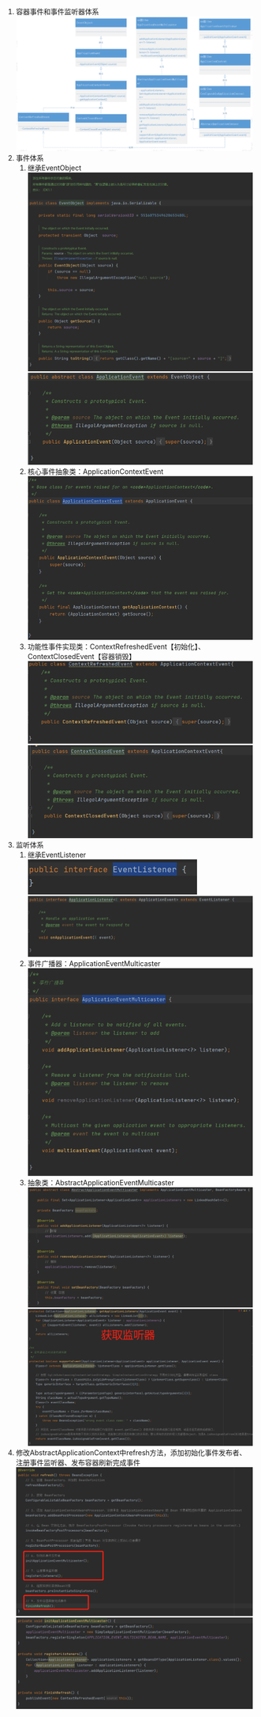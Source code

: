 1. 容器事件和事件监听器体系
   ![img.png](img/note_10_1.png)
2. 事件体系
   1. 继承EventObject
      ![img.png](note_10_3.png)
      ![img.png](note_10_2.png)
   2. 核心事件抽象类：ApplicationContextEvent
      ![img.png](note_10_4.png)
   3. 功能性事件实现类：ContextRefreshedEvent【初始化】、ContextClosedEvent【容器销毁】
      ![img.png](note_10_5.png)
      ![img_1.png](note_10_6.png)
3. 监听体系
   1. 继承EventListener
      ![img_1.png](note_10_7.png)
      ![img.png](note_10_8.png)
   2. 事件广播器：ApplicationEventMulticaster
      ![img.png](note_10_9.png)
   3. 抽象类：AbstractApplicationEventMulticaster
      ![img.png](note_10_10.png)
      ![img.png](note_10_11.png)
4. 修改AbstractApplicationContext中refresh方法，添加初始化事件发布者、注册事件监听器、发布容器刷新完成事件
   ![img.png](note_10_12.png)
   ![img.png](note_10_13.png)
